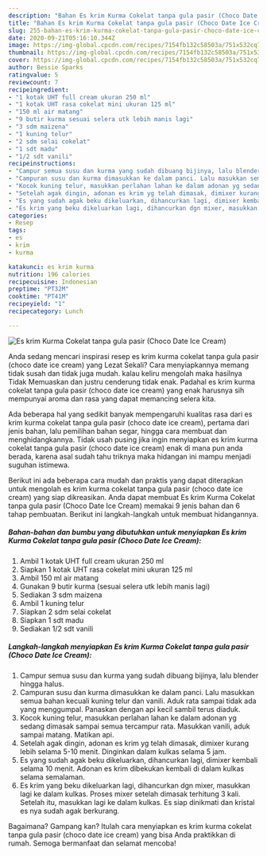 ```yaml
---
description: "Bahan Es krim Kurma Cokelat tanpa gula pasir (Choco Date Ice Cream) | Langkah Membuat Es krim Kurma Cokelat tanpa gula pasir (Choco Date Ice Cream) Yang Enak Dan Lezat"
title: "Bahan Es krim Kurma Cokelat tanpa gula pasir (Choco Date Ice Cream) | Langkah Membuat Es krim Kurma Cokelat tanpa gula pasir (Choco Date Ice Cream) Yang Enak Dan Lezat"
slug: 255-bahan-es-krim-kurma-cokelat-tanpa-gula-pasir-choco-date-ice-cream-langkah-membuat-es-krim-kurma-cokelat-tanpa-gula-pasir-choco-date-ice-cream-yang-enak-dan-lezat
date: 2020-09-21T05:16:10.344Z
image: https://img-global.cpcdn.com/recipes/7154fb132c58503a/751x532cq70/es-krim-kurma-cokelat-tanpa-gula-pasir-choco-date-ice-cream-foto-resep-utama.jpg
thumbnail: https://img-global.cpcdn.com/recipes/7154fb132c58503a/751x532cq70/es-krim-kurma-cokelat-tanpa-gula-pasir-choco-date-ice-cream-foto-resep-utama.jpg
cover: https://img-global.cpcdn.com/recipes/7154fb132c58503a/751x532cq70/es-krim-kurma-cokelat-tanpa-gula-pasir-choco-date-ice-cream-foto-resep-utama.jpg
author: Bessie Sparks
ratingvalue: 5
reviewcount: 7
recipeingredient:
- "1 kotak UHT full cream ukuran 250 ml"
- "1 kotak UHT rasa cokelat mini ukuran 125 ml"
- "150 ml air matang"
- "9 butir kurma sesuai selera utk lebih manis lagi"
- "3 sdm maizena"
- "1 kuning telur"
- "2 sdm selai cokelat"
- "1 sdt madu"
- "1/2 sdt vanili"
recipeinstructions:
- "Campur semua susu dan kurma yang sudah dibuang bijinya, lalu blender hingga halus."
- "Campuran susu dan kurma dimasukkan ke dalam panci. Lalu masukkan semua bahan kecuali kuning telur dan vanili. Aduk rata sampai tidak ada yang menggumpal. Panaskan dengan api kecil sambil terus diaduk."
- "Kocok kuning telur, masukkan perlahan lahan ke dalam adonan yg sedang dimasak sampai semua tercampur rata. Masukkan vanili, aduk sampai matang. Matikan api."
- "Setelah agak dingin, adonan es krim yg telah dimasak, dimixer kurang lebih selama 5-10 menit. Dinginkan dalam kulkas selama 5 jam."
- "Es yang sudah agak beku dikeluarkan, dihancurkan lagi, dimixer kembali selama 10 menit. Adonan es krim dibekukan kembali di dalam kulkas selama semalaman."
- "Es krim yang beku dikeluarkan lagi, dihancurkan dgn mixer, masukkan lagi ke dalam kulkas. Proses mixer setelah dimasak terhitung 3 kali. Setelah itu, masukkan lagi ke dalam kulkas. Es siap dinikmati dan kristal es nya sudah agak berkurang."
categories:
- Resep
tags:
- es
- krim
- kurma

katakunci: es krim kurma 
nutrition: 196 calories
recipecuisine: Indonesian
preptime: "PT32M"
cooktime: "PT41M"
recipeyield: "1"
recipecategory: Lunch

---
```



![Es krim Kurma Cokelat tanpa gula pasir (Choco Date Ice Cream)](https://img-global.cpcdn.com/recipes/7154fb132c58503a/751x532cq70/es-krim-kurma-cokelat-tanpa-gula-pasir-choco-date-ice-cream-foto-resep-utama.jpg)

Anda sedang mencari inspirasi resep es krim kurma cokelat tanpa gula pasir (choco date ice cream) yang Lezat Sekali? Cara menyiapkannya memang tidak susah dan tidak juga mudah. kalau keliru mengolah maka hasilnya Tidak Memuaskan dan justru cenderung tidak enak. Padahal es krim kurma cokelat tanpa gula pasir (choco date ice cream) yang enak harusnya sih mempunyai aroma dan rasa yang dapat memancing selera kita.

Ada beberapa hal yang sedikit banyak mempengaruhi kualitas rasa dari es krim kurma cokelat tanpa gula pasir (choco date ice cream), pertama dari jenis bahan, lalu pemilihan bahan segar, hingga cara membuat dan menghidangkannya. Tidak usah pusing jika ingin menyiapkan es krim kurma cokelat tanpa gula pasir (choco date ice cream) enak di mana pun anda berada, karena asal sudah tahu triknya maka hidangan ini mampu menjadi suguhan istimewa.




Berikut ini ada beberapa cara mudah dan praktis yang dapat diterapkan untuk mengolah es krim kurma cokelat tanpa gula pasir (choco date ice cream) yang siap dikreasikan. Anda dapat membuat Es krim Kurma Cokelat tanpa gula pasir (Choco Date Ice Cream) memakai 9 jenis bahan dan 6 tahap pembuatan. Berikut ini langkah-langkah untuk membuat hidangannya.

<!--inarticleads1-->

##### Bahan-bahan dan bumbu yang dibutuhkan untuk menyiapkan Es krim Kurma Cokelat tanpa gula pasir (Choco Date Ice Cream):

1. Ambil 1 kotak UHT full cream ukuran 250 ml
1. Siapkan 1 kotak UHT rasa cokelat mini ukuran 125 ml
1. Ambil 150 ml air matang
1. Gunakan 9 butir kurma (sesuai selera utk lebih manis lagi)
1. Sediakan 3 sdm maizena
1. Ambil 1 kuning telur
1. Siapkan 2 sdm selai cokelat
1. Siapkan 1 sdt madu
1. Sediakan 1/2 sdt vanili




<!--inarticleads2-->

##### Langkah-langkah menyiapkan Es krim Kurma Cokelat tanpa gula pasir (Choco Date Ice Cream):

1. Campur semua susu dan kurma yang sudah dibuang bijinya, lalu blender hingga halus.
1. Campuran susu dan kurma dimasukkan ke dalam panci. Lalu masukkan semua bahan kecuali kuning telur dan vanili. Aduk rata sampai tidak ada yang menggumpal. Panaskan dengan api kecil sambil terus diaduk.
1. Kocok kuning telur, masukkan perlahan lahan ke dalam adonan yg sedang dimasak sampai semua tercampur rata. Masukkan vanili, aduk sampai matang. Matikan api.
1. Setelah agak dingin, adonan es krim yg telah dimasak, dimixer kurang lebih selama 5-10 menit. Dinginkan dalam kulkas selama 5 jam.
1. Es yang sudah agak beku dikeluarkan, dihancurkan lagi, dimixer kembali selama 10 menit. Adonan es krim dibekukan kembali di dalam kulkas selama semalaman.
1. Es krim yang beku dikeluarkan lagi, dihancurkan dgn mixer, masukkan lagi ke dalam kulkas. Proses mixer setelah dimasak terhitung 3 kali. Setelah itu, masukkan lagi ke dalam kulkas. Es siap dinikmati dan kristal es nya sudah agak berkurang.




Bagaimana? Gampang kan? Itulah cara menyiapkan es krim kurma cokelat tanpa gula pasir (choco date ice cream) yang bisa Anda praktikkan di rumah. Semoga bermanfaat dan selamat mencoba!
